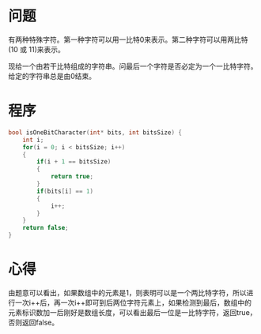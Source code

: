 # 问题
有两种特殊字符。第一种字符可以用一比特0来表示。第二种字符可以用两比特(10 或 11)来表示。

现给一个由若干比特组成的字符串。问最后一个字符是否必定为一个一比特字符。给定的字符串总是由0结束。
# 程序
```C
bool isOneBitCharacter(int* bits, int bitsSize) {
    int i;
    for(i = 0; i < bitsSize; i++)
    {
        if(i + 1 == bitsSize)
        {
            return true;
        }
        if(bits[i] == 1)
        {
            i++;
        }
    }
    return false;
}
```
# 心得
由题意可以看出，如果数组中的元素是1，则表明可以是一个两比特字符，所以进行一次i++后，再一次i++即可到后两位字符元素上，如果检测到最后，数组中的元素标识数加一后刚好是数组长度，可以看出最后一位是一比特字符，返回true，否则返回false。